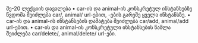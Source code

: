 მე-20 ლექციის დავალება
• car-ის და animal-ის კონსკრეტულ ინსტანსებზე წვდომა შეიძლება car/<int>, animal/<int>
url-ებით, <int>-ების გარეშე ყველა ინსტანსზე.
• car-ის და animal-ის ინსტანსების დამატება შეიძლება car/add, animal/add
url-ებით.
• car-ის და animal-ის კონსკრეტული ინსტანსების წაშლა შეიძლება car/delete/<int>, 
animal/delete/<int> url-ები.